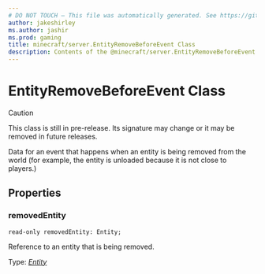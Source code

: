```yaml
---
# DO NOT TOUCH — This file was automatically generated. See https://github.com/mojang/minecraftapidocsgenerator to modify descriptions, examples, etc.
author: jakeshirley
ms.author: jashir
ms.prod: gaming
title: minecraft/server.EntityRemoveBeforeEvent Class
description: Contents of the @minecraft/server.EntityRemoveBeforeEvent class.
---
```

# EntityRemoveBeforeEvent Class

> [!CAUTION]
> This class is still in pre-release.  Its signature may change or it may be removed in future releases.

Data for an event that happens when an entity is being removed from the world (for example, the entity is unloaded because it is not close to players.)

## Properties

### **removedEntity**
`read-only removedEntity: Entity;`

Reference to an entity that is being removed.

Type: [*Entity*](Entity.md)
